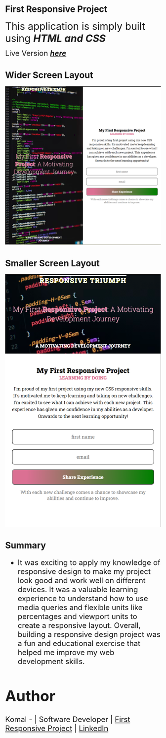 # **First Responsive Project**

<font size = 6> This application is simply built using **_HTML and CSS_**</font>

<font size=5> Live Version **_[here](https://firstresponsivecssproject03.netlify.app/)_**</font>

# Wider Screen Layout

<img src = "images\widerScreenLayout.png">

# Smaller Screen Layout

<img src = "images\smallerScreenLayout.png">

# **Summary**

<font size=5>

- It was exciting to apply my knowledge of responsive design to make my project look good and work well on different devices. It was a valuable learning experience to understand how to use media queries and flexible units like percentages and viewport units to create a responsive layout. Overall, building a responsive design project was a fun and educational exercise that helped me improve my web development skills.

# Author

<font size=5>Komal - | Software Developer | [First Responsive Project](https://firstresponsivecssproject03.netlify.app/) | [LinkedIn](https://www.linkedin.com/in/komalpreet-kaur-3b6924177/)
